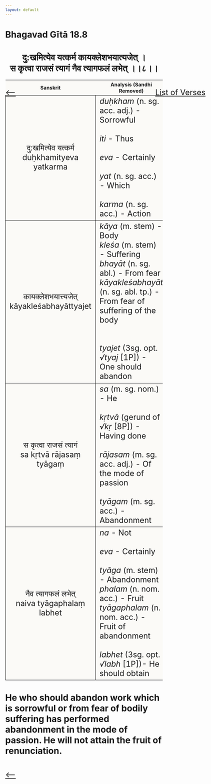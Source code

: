 ```yaml
---
layout: default
---
```

<!---
Text can be **bold**, _italic_, or ~~strikethrough~~.

[Link to another page](./another-page.html)

There should be whitespace between paragraphs.

There should be whitespace between paragraphs. We recommend including a README, or a file with information about your project.
--->

# Bhagavad Gītā 18.8

<style>
table {
  border-collapse: collapse;
  border-style: hidden;
}
th {
  background: #FBFAF7;
}
td {
  font-size: 25px;
  background: #FBFAF7;
  border: 1px solid black;
}
div.move {
  font-size: 25px;
}
</style>

<h1 style="text-align:center">
दु:खमित्येव यत्कर्म कायक्लेशभयात्यजेत् । <br>
स कृत्वा राजसं त्यागं नैव त्यागफलं लभेत् ।।८।।
</h1>
<div class="move" style="position:relative;min-width:960px">
 <p style="position: absolute;left:480px;top:0"><a href="./ch18.html">List of Verses</a></p>
</div>
<div class="move" style="position:relative;min-width:960px">
 <p style="position: absolute;left:0;top:0"><a href="./v18-7.html">⟵</a></p>
</div>
<div class="move" style="position:relative;min-width:960px">
 <p style="position: absolute;right:0;top:0"><a href="./v18-9.html">⟶</a></p>
</div>

| Sanskrit | Analysis (Sandhi Removed) |
|:-:|-|
|  दु:खमित्येव यत्कर्म<br>duḥkhamityeva yatkarma | <em>duḥkham</em> (n. sg. acc. adj.) - Sorrowful<br><br><em>iti</em> - Thus<br><br><em>eva</em> - Certainly<br><br><em>yat</em> (n. sg. acc.) - Which<br><br><em>karma</em> (n. sg. acc.) - Action |
|  कायक्लेशभयात्त्यजेत्<br>kāyakleśabhayāttyajet  | <em>kāya</em> (m. stem) - Body<br><em>kleśa</em> (m. stem) - Suffering<br><em>bhayāt</em> (n. sg. abl.) - From fear<br><em>kāyakleśabhayāt</em> (n. sg. abl. tp.) - From fear of suffering of the body<br><br><br><em>tyajet</em> (3sg. opt. <em>√tyaj</em> [1P]) - One should abandon |
|  स कृत्वा राजसं त्यागं<br>sa kṛtvā rājasaṃ tyāgaṃ | <em>sa</em> (m. sg. nom.) - He<br><br><em>kṛtvā</em> (gerund of <em>√kṛ</em> [8P]) - Having done<br><br><em>rājasam</em> (m. sg. acc. adj.) - Of the mode of passion <br><br><em>tyāgam</em> (m. sg. acc.) - Abandonment |
|  नैव त्यागफलं लभेत्<br>naiva tyāgaphalaṃ labhet | <em>na</em> - Not<br><br><em>eva</em> - Certainly<br><br><em>tyāga</em> (m. stem) - Abandonment<br><em>phalam</em> (n. nom. acc.) - Fruit<br><em>tyāgaphalam</em> (n. nom. acc.) - Fruit of abandonment<br><br><em>labhet</em> (3sg. opt. <em>√labh</em> [1P])- He should obtain |

<h1>
He who should abandon work which is sorrowful or from fear of bodily suffering
has performed abandonment in the mode of passion. He will not attain the fruit
of renunciation.
</h1>
<div class="move" style="position:relative;min-width:960px">
 <p style="position: absolute;left:0;top:0"><a href="./v18-7.html">⟵</a></p>
</div>
<div class="move" style="position:relative;min-width:960px">
 <p style="position: absolute;right:0;top:0"><a href="./v18-9.html">⟶</a></p>
</div>
